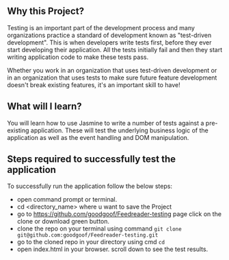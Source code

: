 
## Why this Project?

Testing is an important part of the development process and many organizations practice a standard of development known as "test-driven development". This is when developers write tests first, before they ever start developing their application. All the tests initially fail and then they start writing application code to make these tests pass.

Whether you work in an organization that uses test-driven development or in an organization that uses tests to make sure future feature development doesn't break existing features, it's an important skill to have!


## What will I learn?

You will learn how to use Jasmine to write a number of tests against a pre-existing application. These will test the underlying business logic of the application as well as the event handling and DOM manipulation.

## Steps required to successfully test the application

To successfully run the application follow the below steps:

* open command prompt or terminal.
* cd <directory_name> where u want to save the Project
* go to https://github.com/goodgoof/Feedreader-testing page click on the clone or download green button.
* clone the repo on your terminal using command
`git clone git@github.com:goodgoof/Feedreader-testing.git`
* go to the cloned repo in your directory using cmd `cd`
* open index.html in your browser.
scroll down to see the test results.
